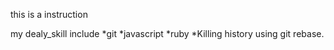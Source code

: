 this is a instruction

my dealy_skill include 
*git
*javascript
*ruby
*Killing history using git rebase.

